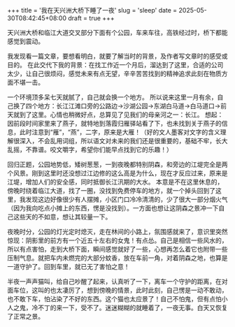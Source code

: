 +++
title = '我在天兴洲大桥下睡了一夜'
slug = 'sleep'
date = 2025-05-30T08:42:45+08:00
draft = true
+++

天兴洲大桥和临江大道交叉部分下面有个公园，车来车往，高铁经过时，桥下都能感觉到震动。

我发现看一篇文章，要想看明白，就要了解当时的背景，及作者写文章时的感受或目的。
在此交代下我的背景：在找工作近一个月后，溜达到了这里，合适的公司太少，让自己很烦闷，感觉未来有点无望，辛辛苦苦找到的精神追求此刻在物质方面不堪一击。

一个环境顶多呆七天就腻了，自己就会换一个地方。
所以说来这里一月有余，自己换了四个地方：长江江滩口旁的公路边->沙湖公园->东湖白马道->白马道口->前天就到了这里。心情也稍微好点，总算见了见我们的母亲河之一：长江。
想起：因前段时间家里来了燕子，就特地到落霞归雁驿站看了下，也未找到关于燕子的信息，此时注意到“雁”，“燕”，二字，原来是大雁！（好的文人墨客对文字的含义理解很深入，不会乱用词组，所以语文对未来的我们还是很重要的，基础不牢，长大乱摇，不靠谱。咬文嚼字，希望你们能早点找到它的乐趣！）

回归正题，公园地势低，矮树葱葱，一到夜晚都特别阴森，和旁边的江堤完全是两个风景。刚到这里时还没想过江边修的这么高是为什么，现在才反应过来，原来是江堤，增加人们的安全感，同时抵御长江汛期的大水。
本意是不在这里休息的，傍晚时绕着临江大道，找了一圈，没找到免费停车的地方，就一个掉头回到了这里，我发现这边好像很少有人摆摊，小区门口冷冷清清的，少了很大一部分烟火气（因为我向吃点小摊上的东西，愣是没找到）。一方面也想让这阴森之景冲一下自己这些天的不如意，想让其较量一下。

夜晚时分，公园的灯光定时熄灭，走在林间的小路上，氛围感就来了，意识里突然惊现：阴影里的前方有一个近五十左右的女鬼！有点怂。自己是相信一些风水的，所以有点害怕，走到大桥下面，瞬间感觉就好了一些，心想再怎么着它也附带一些压制气息。就把车内未燃完的大部分蚊香，放在车前一角，对着阴森之地，也算是一道守护了。回到车里，就已无了害怕之意！

半夜一声声猫叫，给自己吵醒了起来，认真听了一下，离车一个守护的距离，在对面车位，这叫的也太凄厉了，想到傍晚的情景，此时此刻，自己愣是一动不敢动，也不敢下车，怕沾染了不好的东西。这个猫也太应景了！自己不怕鬼，但有点怕小人之鬼，冷不丁的来一下，受不了。迷迷糊糊的就睡着了，一夜无事。白天又恢复了正常之景。







